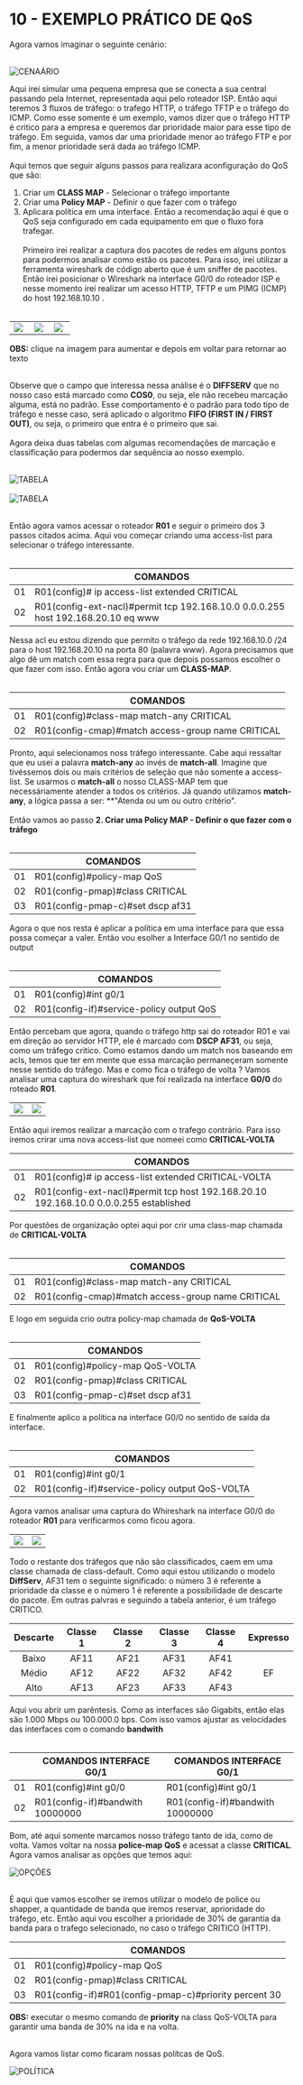 # 10 - EXEMPLO PRÁTICO DE QoS

Agora vamos imaginar o seguinte cenário: <br></br>

![CENAÁRIO](Imagens/01-cenario.png)

Aqui irei simular uma pequena empresa que se conecta a sua central passando pela Internet, representada aqui pelo roteador ISP. Então aqui teremos 3 fluxos de tráfego: o trafego HTTP, o tráfego TFTP e o tráfego do ICMP. Como esse somente é um exemplo, vamos dizer que o tráfego HTTP é critico para a empresa e queremos dar prioridade maior para esse tipo de tráfego. Em seguida, vamos dar uma prioridade menor ao tráfego FTP e por fim, a menor prioridade será dada ao tráfego ICMP. <br></br>
Aqui temos que seguir alguns passos para realizara aconfiguração do QoS que são:
1. Criar um **CLASS MAP** - Selecionar o tráfego importante
2. Criar uma **Policy MAP** - Definir o que fazer com o tráfego
3. Aplicara política em uma interface.
Então a recomendação aqui é que o QoS seja configurado em cada equipamento em que o fluxo fora trafegar. <br></br>
Primeiro irei realizar a captura dos pacotes de redes em alguns pontos para podermos analisar como estão os pacotes. Para isso, irei utilizar a ferramenta wireshark de código aberto que é um sniffer de pacotes. Então irei posicionar o Wireshark na interface G0/0 do roteador ISP e nesse momento irei realizar um acesso HTTP, TFTP e um PIMG (ICMP) do host 192.168.10.10 . <br></br>

<table>
    <tr >
        <td width="30%"> <img src="Imagens/wireshark/01-Sem_QoS_ICMP.png"></img> </td>
        <td width="30%"> <img src="Imagens/wireshark/02-Sem_QoS_HTTP.png"></img> </td> 
        <td width="30%"> <img src="Imagens/wireshark/03-Sem_QoS_TFTP.png"></img> </td>
    </tr>
</table>

**OBS:** clique na imagem para aumentar e depois em voltar para retornar ao texto <br></br>

Observe que o campo que interessa nessa análise é o **DIFFSERV** que no nosso caso está marcado como **COS0**, ou seja, ele não recebeu marcação alguma, está no padrão. Esse comportamento é o padrão para todo tipo de tráfego e nesse caso, será aplicado o algorítmo **FIFO (FIRST IN / FIRST OUT)**, ou seja, o primeiro que entra é o primeiro que sai. <br></br>
Agora deixa duas tabelas com algumas recomendações de marcação e classificação para podermos dar sequência ao nosso exemplo. <br></br>

![TABELA](Imagens/02-tabela_qos.png "Fonte: Internet sem especificação de autoria") <br></br>
![TABELA](Imagens/03-tabela_qos_02.png "Fonte: Internet sem especificação de autoria") <br></br>

Então agora vamos acessar o roteador **R01** e seguir o primeiro dos 3 passos citados acima. Aqui vou começar criando uma access-list para selecionar o tráfego interessante. <br></br>

|      |  COMANDOS                                                                        |
| :--: | -------------------------------------------------------------------------------- | 
| 01   | R01(config)# ip access-list extended CRITICAL                                    |
| 02   | R01(config-ext-nacl)#permit tcp 192.168.10.0 0.0.0.255 host 192.168.20.10 eq www |

Nessa acl eu estou dizendo que permito o tráfego da rede 192.168.10.0 /24 para o host 192.168.20.10 na porta 80 (palavra www). Agora precisamos que algo dê um match com essa regra para que depois possamos escolher o que fazer com isso. Então agora vou criar um **CLASS-MAP**. <br></br>

|      |  COMANDOS                                                                        |
| :--: | -------------------------------------------------------------------------------- | 
| 01   | R01(config)#class-map match-any CRITICAL                                         |
| 02   | R01(config-cmap)#match access-group name CRITICAL                                |

Pronto, aqui selecionamos noss tráfego interessante. Cabe aqui ressaltar que eu usei a palavra **match-any** ao invés de **match-all**. Imagine que tivéssemos dois ou mais critérios de seleção que não somente a access-list. Se usarmos o **match-all** o nosso CLASS-MAP tem que necessáriamente atender a todos os critérios. Já quando utilizamos **match-any**, a lógica passa a ser: **"Atenda ou um ou outro critério". <br></br>
Então vamos ao passo **2. Criar uma **Policy MAP** - Definir o que fazer com o tráfego** <br></br>

|      |  COMANDOS                                                                        |
| :--: | -------------------------------------------------------------------------------- | 
| 01   | R01(config)#policy-map QoS                                                       |
| 02   | R01(config-pmap)#class CRITICAL                                                  |
| 03   | R01(config-pmap-c)#set dscp af31                                                 |

Agora o que nos resta é aplicar a política em uma interface para que essa possa começar a valer. Então vou esolher a Interface G0/1 no sentido de output <br></br>

|      |  COMANDOS                                                                        |
| :--: | -------------------------------------------------------------------------------- | 
| 01   | R01(config)#int g0/1                                                             |
| 02   | R01(config-if)#service-policy output QoS                                         |

Então percebam que agora, quando o tráfego http sai do roteador R01 e vai em direção ao servidor HTTP, ele é marcado com **DSCP AF31**, ou seja, como um tráfego critico. Como estamos dando um match nos baseando em acls, temos que ter em mente que essa marcação permaneçeram somente nesse sentido do tráfego. Mas e como fica o tráfego de volta ? Vamos analisar uma captura do wireshark que foi realizada na interface **G0/0** do roteado **R01**.

<table>
    <tr >
        <td width="50%"> <img src="Imagens/wireshark/host_server/01-Com_QoS_Http_ida.png"></img> </td>
        <td width="50%"> <img src="Imagens/wireshark/host_server/02-Com_QoS_Http_volta.png"></img> </td> 
    </tr>
</table>

Então aqui iremos realizar a marcação com o trafego contrário. Para isso iremos crirar uma nova access-list que nomeei como **CRITICAL-VOLTA**

|      |  COMANDOS                                                                             |
| :--: | ------------------------------------------------------------------------------------- | 
| 01   | R01(config)# ip access-list extended CRITICAL-VOLTA                                   |
| 02   | R01(config-ext-nacl)#permit tcp host 192.168.20.10 192.168.10.0 0.0.0.255 established |

Por questões de organização optei aqui por crir uma class-map chamada de **CRITICAL-VOLTA** <br></br>

|      |  COMANDOS                                                                        |
| :--: | -------------------------------------------------------------------------------- | 
| 01   | R01(config)#class-map match-any CRITICAL                                         |
| 02   | R01(config-cmap)#match access-group name CRITICAL                                |

E logo em seguida crio outra policy-map chamada de **QoS-VOLTA** <br></br>

|      |  COMANDOS                                                                        |
| :--: | -------------------------------------------------------------------------------- | 
| 01   | R01(config)#policy-map QoS-VOLTA                                                 |
| 02   | R01(config-pmap)#class CRITICAL                                                  |
| 03   | R01(config-pmap-c)#set dscp af31                                                 |

E finalmente aplico a política na interface G0/0 no sentido de saída da interface. <br></br>

|      |  COMANDOS                                                                        |
| :--: | -------------------------------------------------------------------------------- | 
| 01   | R01(config)#int g0/1                                                             |
| 02   | R01(config-if)#service-policy output QoS-VOLTA                                   |

Agora vamos analisar uma captura do Whireshark na interface G0/0 do roteador **R01** para verificarmos como ficou agora.

<table>
    <tr >
        <td width="50%"> <img src="Imagens/wireshark/server_host/01-Com_QoS_Http_ida.png"></img> </td>
        <td width="50%"> <img src="Imagens/wireshark/server_host/01-Com_QoS_Http_volta.png"></img> </td> 
    </tr>
</table>

Todo o restante dos tráfegos que não são classificados, caem em uma classe chamada de class-default. Como aqui estou utilizando o modelo **DiffServ**, AF31 tem o seguinte significado: o número 3 é referente a prioridade da classe e o número 1 é referente a possíbilidade de descarte do pacote. Em outras palvras e seguindo a tabela anterior, é um tráfego CRITICO.

| Descarte | Classe 1 | Classe 2 | Classe 3 | Classe 4 | Expresso |
| :------: | :------: | :------: | :------: | :------: | :------: |
| Baixo    |   AF11   |   AF21   |   AF31   |   AF41   |          |
| Médio    |   AF12   |   AF22   |   AF32   |   AF42   |    EF    |
| Alto     |   AF13   |   AF23   |   AF33   |   AF43   |          |

Aqui vou abrir um parêntesis. Como as interfaces são Gigabits, então elas são 1.000 Mbps ou 100.000.0 bps. Com isso vamos ajustar as velocidades das interfaces com o comando **bandwith** <br></br>

|      |  COMANDOS  INTERFACE G0/1          |  COMANDOS  INTERFACE G0/1          |
| :--: | ---------------------------------- | ---------------------------------- |
| 01   | R01(config)#int g0/0               | R01(config)#int g0/1               |
| 02   | R01(config-if)#bandwith 10000000   | R01(config-if)#bandwith 10000000   |

Bom, até aqui somente marcamos nosso tráfego tanto de ida, como de volta. Vamos voltar na nossa **police-map QoS** e acessat a classe **CRITICAL**. Agora vamos analisar as opções que temos aqui:

![OPÇÕES](Imagens/02-opoes_QoS.png) <br></br>

É aqui que vamos escolher se iremos utilizar o modelo de police ou shapper, a quantidade de banda que iremos reservar, aprioridade do tráfego, etc. Então aqui vou escolher a prioridade de 30% de garantia da banda para o trafego selecionado, no caso o tráfego CRITICO (HTTP).

|      |  COMANDOS                                                                        |
| :--: | -------------------------------------------------------------------------------- | 
| 01   | R01(config)#policy-map QoS                                                       |
| 02   | R01(config-pmap)#class CRITICAL                                                  |
| 03   | R01(config-if)#R01(config-pmap-c)#priority percent 30                            |

**OBS:** executar o mesmo comando de **priority** na class QoS-VOLTA para garantir uma banda de 30% na ida e na volta. <br></br>

Agora vamos listar como ficaram nossas polítcas de QoS.

![POLÍTICA](Imagens/03-policy_map.png)
